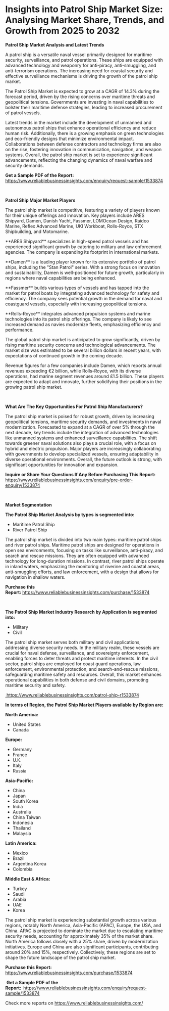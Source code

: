 <p><h1>Insights into Patrol Ship Market Size: Analysing Market Share, Trends, and Growth from 2025 to 2032</h1></p><p><strong>Patrol Ship Market Analysis and Latest Trends</strong></p>
<p><p>A patrol ship is a versatile naval vessel primarily designed for maritime security, surveillance, and patrol operations. These ships are equipped with advanced technology and weaponry for anti-piracy, anti-smuggling, and anti-terrorism operations. The increasing need for coastal security and effective surveillance mechanisms is driving the growth of the patrol ship market.</p><p>The Patrol Ship Market is expected to grow at a CAGR of 14.3% during the forecast period, driven by the rising concerns over maritime threats and geopolitical tensions. Governments are investing in naval capabilities to bolster their maritime defense strategies, leading to increased procurement of patrol vessels. </p><p>Latest trends in the market include the development of unmanned and autonomous patrol ships that enhance operational efficiency and reduce human risk. Additionally, there is a growing emphasis on green technologies and eco-friendly designs that minimize environmental impact. Collaborations between defense contractors and technology firms are also on the rise, fostering innovation in communication, navigation, and weapon systems. Overall, the patrol ship market is set to experience significant advancements, reflecting the changing dynamics of naval warfare and security demands.</p></p>
<p><strong>Get a Sample PDF of the Report:&nbsp;</strong> <a href="https://www.reliablebusinessinsights.com/enquiry/request-sample/1533874?utm_campaign=2452&utm_medium=2&utm_source=Github&utm_content=ia&utm_term=17022025&utm_id=patrol-ship">https://www.reliablebusinessinsights.com/enquiry/request-sample/1533874</a></p>
<p>&nbsp;</p>
<p><strong>Patrol Ship Major Market Players</strong></p>
<p><p>The patrol ship market is competitive, featuring a variety of players known for their unique offerings and innovation. Key players include ARES Shipyard, Damen, Danish Yacht, Fassmer, LOMOcean Design, Raidco Marine, Reflex Advanced Marine, UKI Workboat, Rolls-Royce, STX Shipbuilding, and Motomarine.</p><p>**ARES Shipyard** specializes in high-speed patrol vessels and has experienced significant growth by catering to military and law enforcement agencies. The company is expanding its footprint in international markets.</p><p>**Damen** is a leading player known for its extensive portfolio of patrol ships, including the "Stan Patrol" series. With a strong focus on innovation and sustainability, Damen is well-positioned for future growth, particularly in regions where naval capabilities are being enhanced.</p><p>**Fassmer** builds various types of vessels and has tapped into the market for patrol boats by integrating advanced technology for safety and efficiency. The company sees potential growth in the demand for naval and coastguard vessels, especially with increasing geopolitical tensions.</p><p>**Rolls-Royce** integrates advanced propulsion systems and marine technologies into its patrol ship offerings. The company is likely to see increased demand as navies modernize fleets, emphasizing efficiency and performance.</p><p>The global patrol ship market is anticipated to grow significantly, driven by rising maritime security concerns and technological advancements. The market size was estimated to be several billion dollars in recent years, with expectations of continued growth in the coming decade.</p><p>Revenue figures for a few companies include Damen, which reports annual revenues exceeding €2 billion, while Rolls-Royce, with its diverse operations, had marine segment revenues around £1.5 billion. These players are expected to adapt and innovate, further solidifying their positions in the growing patrol ship market.</p></p>
<p>&nbsp;</p>
<p><strong>What Are The Key Opportunities For Patrol Ship Manufacturers?</strong></p>
<p><p>The patrol ship market is poised for robust growth, driven by increasing geopolitical tensions, maritime security demands, and investments in naval modernization. Forecasted to expand at a CAGR of over 5% through the next decade, key trends include the integration of advanced technologies like unmanned systems and enhanced surveillance capabilities. The shift towards greener naval solutions also plays a crucial role, with a focus on hybrid and electric propulsion. Major players are increasingly collaborating with governments to develop specialized vessels, ensuring adaptability in diverse operational environments. Overall, the future outlook is strong, with significant opportunities for innovation and expansion.</p></p>
<p><strong>Inquire or Share Your Questions If Any Before Purchasing This Report:</strong> <a href="https://www.reliablebusinessinsights.com/enquiry/pre-order-enquiry/1533874?utm_campaign=2452&utm_medium=2&utm_source=Github&utm_content=ia&utm_term=17022025&utm_id=patrol-ship">https://www.reliablebusinessinsights.com/enquiry/pre-order-enquiry/1533874</a></p>
<p>&nbsp;</p>
<p><strong>Market Segmentation</strong></p>
<p><strong>The Patrol Ship Market Analysis by types is segmented into:</strong></p>
<p><ul><li>Maritime Patrol Ship</li><li>River Patrol Ship</li></ul></p>
<p><p>The patrol ship market is divided into two main types: maritime patrol ships and river patrol ships. Maritime patrol ships are designed for operations in open sea environments, focusing on tasks like surveillance, anti-piracy, and search and rescue missions. They are often equipped with advanced technology for long-duration missions. In contrast, river patrol ships operate in inland waters, emphasizing the monitoring of riverine and coastal areas, anti-smuggling efforts, and law enforcement, with a design that allows for navigation in shallow waters.</p></p>
<p><strong>Purchase this Report:&nbsp;</strong><a href="https://www.reliablebusinessinsights.com/purchase/1533874?utm_campaign=2452&utm_medium=2&utm_source=Github&utm_content=ia&utm_term=17022025&utm_id=patrol-ship">https://www.reliablebusinessinsights.com/purchase/1533874</a></p>
<p>&nbsp;</p>
<p><strong>The Patrol Ship Market Industry Research by Application is segmented into:</strong></p>
<p><ul><li>Military</li><li>Civil</li></ul></p>
<p><p>The patrol ship market serves both military and civil applications, addressing diverse security needs. In the military realm, these vessels are crucial for naval defense, surveillance, and sovereignty enforcement, enabling forces to deter threats and protect maritime interests. In the civil sector, patrol ships are employed for coast guard operations, law enforcement, environmental protection, and search-and-rescue missions, safeguarding maritime safety and resources. Overall, this market enhances operational capabilities in both defense and civil domains, promoting maritime security and safety.</p></p>
<p><a href="https://www.reliablebusinessinsights.com/patrol-ship-r1533874?utm_campaign=2452&utm_medium=2&utm_source=Github&utm_content=ia&utm_term=17022025&utm_id=patrol-ship">&nbsp;https://www.reliablebusinessinsights.com/patrol-ship-r1533874</a></p>
<p><strong>In terms of Region, the Patrol Ship Market Players available by Region are:</strong></p>
<p>
    <p> <strong> North America: </strong>
        <ul>
            <li>United States</li>
            <li>Canada</li>
        </ul>
        </p> 
    <p> <strong> Europe: </strong>
        <ul>
            <li>Germany</li>
            <li>France</li>
            <li>U.K.</li>
            <li>Italy</li>
            <li>Russia</li>
        </ul>
        </p> 
    <p> <strong> Asia-Pacific: </strong>
        <ul>
            <li>China</li>
            <li>Japan</li>
            <li>South Korea</li>
            <li>India</li>
            <li>Australia</li>
            <li>China Taiwan</li>
            <li>Indonesia</li>
            <li>Thailand</li>
            <li>Malaysia</li>
        </ul>
        </p> 
    <p> <strong> Latin America: </strong>
        <ul>
            <li>Mexico</li>
            <li>Brazil</li>
            <li>Argentina Korea</li>
            <li>Colombia</li>
        </ul>
        </p> 
    <p> <strong> Middle East & Africa: </strong>
        <ul>
            <li>Turkey</li>
            <li>Saudi</li>
            <li>Arabia</li>
            <li>UAE</li>
            <li>Korea</li>
        </ul>
    </p>
    </p>
<p><p>The patrol ship market is experiencing substantial growth across various regions, notably North America, Asia-Pacific (APAC), Europe, the USA, and China. APAC is projected to dominate the market due to escalating maritime security needs, accounting for approximately 35% of the market share. North America follows closely with a 25% share, driven by modernization initiatives. Europe and China are also significant participants, contributing around 20% and 15%, respectively. Collectively, these regions are set to shape the future landscape of the patrol ship market.</p></p>
<p><strong>Purchase this Report: </strong><a href="https://www.reliablebusinessinsights.com/purchase/1533874?utm_campaign=2452&utm_medium=2&utm_source=Github&utm_content=ia&utm_term=17022025&utm_id=patrol-ship">https://www.reliablebusinessinsights.com/purchase/1533874</a></p>
<p>&nbsp;<strong>Get a Sample PDF of the Report:&nbsp;&nbsp;</strong><a href="https://www.reliablebusinessinsights.com/enquiry/request-sample/1533874?utm_campaign=2452&utm_medium=2&utm_source=Github&utm_content=ia&utm_term=17022025&utm_id=patrol-ship">https://www.reliablebusinessinsights.com/enquiry/request-sample/1533874</a></p>
<p><strong></strong></p>
<p>Check more reports on <a href="https://www.reliablebusinessinsights.com/?utm_campaign=2452&utm_medium=2&utm_source=Github&utm_content=ia&utm_term=17022025&utm_id=patrol-ship">https://www.reliablebusinessinsights.com/</a></p>